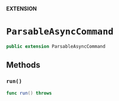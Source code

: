**EXTENSION**

# `ParsableAsyncCommand`
```swift
public extension ParsableAsyncCommand
```

## Methods
### `run()`

```swift
func run() throws
```
